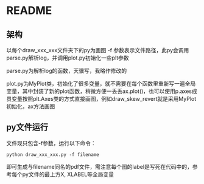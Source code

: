 # README

## 架构

以每个draw_xxx_xxx文件夹下的py为画图 -f 参数表示文件路径，此py会调用parse.py解析log，并调用plot.py初始化一些plt参数

parse.py为解析log的函数，天骥写，我略作修改的

plot.py为MyPlot类，初始化了很多变量，就不需要在每个函数里重新写一遍全局变量，其中封装了新的plot函数，稍微方便一丢丢ax.plot()，也可以使用p.axes成员变量按照plt.Axes类的方式直接画图，例如draw_skew_revert就是采用MyPlot初始化，ax方法画图

## py文件运行

文件现只包含-f参数，运行以下命令：

```shell
python draw_xxx_xxx.py -f filename
```

即可生成与filename同名的pdf文件，需注意每个图的label是写死在代码中的，参考每个py文件的最上方X, XLABEL等全局变量